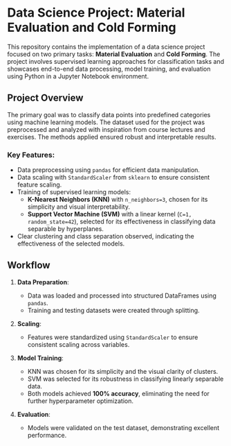 # Data Science Project: Material Evaluation and Cold Forming  

This repository contains the implementation of a data science project focused on two primary tasks: **Material Evaluation** and **Cold Forming**. The project involves supervised learning approaches for classification tasks and showcases end-to-end data processing, model training, and evaluation using Python in a Jupyter Notebook environment.

## Project Overview  

The primary goal was to classify data points into predefined categories using machine learning models. The dataset used for the project was preprocessed and analyzed with inspiration from course lectures and exercises. The methods applied ensured robust and interpretable results.

### Key Features:  
- Data preprocessing using `pandas` for efficient data manipulation.  
- Data scaling with `StandardScaler` from `sklearn` to ensure consistent feature scaling.  
- Training of supervised learning models:  
  - **K-Nearest Neighbors (KNN)** with `n_neighbors=3`, chosen for its simplicity and visual interpretability.  
  - **Support Vector Machine (SVM)** with a linear kernel (`C=1, random_state=42`), selected for its effectiveness in classifying data separable by hyperplanes.  
- Clear clustering and class separation observed, indicating the effectiveness of the selected models.  

## Workflow  

1. **Data Preparation**:  
   - Data was loaded and processed into structured DataFrames using `pandas`.  
   - Training and testing datasets were created through splitting.  

2. **Scaling**:  
   - Features were standardized using `StandardScaler` to ensure consistent scaling across variables.  

3. **Model Training**:  
   - KNN was chosen for its simplicity and the visual clarity of clusters.  
   - SVM was selected for its robustness in classifying linearly separable data.  
   - Both models achieved **100% accuracy**, eliminating the need for further hyperparameter optimization.  

4. **Evaluation**:  
   - Models were validated on the test dataset, demonstrating excellent performance.  